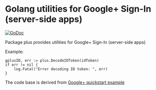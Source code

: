 Golang utilities for Google+ Sign-In (server-side apps)
=======================================================

[![GoDoc](https://godoc.org/github.com/baijum/plus?status.svg)](https://godoc.org/github.com/baijum/plus)

Package plus provides utilities for Google+ Sign-In (server-side apps)

Example:
```
gplusID, err := plus.DecodeIDToken(idToken)
if err != nil {
	log.Fatal("Error decoding ID token: ", err)
}
```

The code base is derived from [Google+ quickstart
example](https://github.com/googleplus/gplus-quickstart-go)
